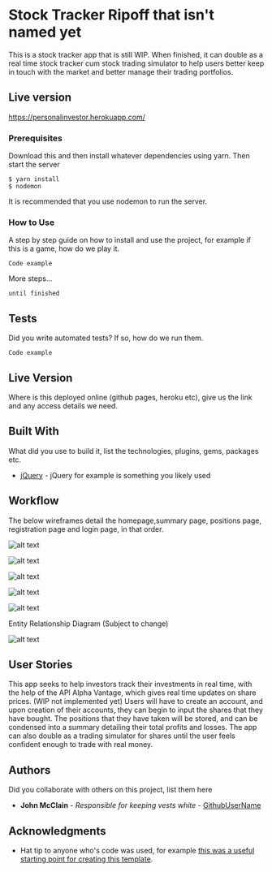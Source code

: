 # Stock Tracker Ripoff that isn't named yet

This is a stock tracker app that is still WIP. When finished, it can double as a real time stock tracker cum stock trading simulator to help users better keep in touch with the market and better manage their trading portfolios.

## Live version

https://personalinvestor.herokuapp.com/

### Prerequisites

Download this and then install whatever dependencies using yarn. Then start the server

```
$ yarn install
$ nodemon
```
It is recommended that you use nodemon to run the server.

### How to Use

A step by step guide on how to install and use the project, for example if this is a game, how do we play it.


```
Code example
```

More steps...

```
until finished
```


## Tests

Did you write automated tests? If so, how do we run them.


```
Code example
```

## Live Version

Where is this deployed online (github pages, heroku etc), give us the link and any access details we need.

## Built With

What did you use to build it, list the technologies, plugins, gems, packages etc.

* [jQuery](http://jquery.com/) - jQuery for example is something you likely used

## Workflow

The below wireframes detail the homepage,summary page, positions page, registration page and login page, in that order.


![alt text](https://github.com/empludo/project-2/blob/master/images/homepage.png )

![alt text](https://github.com/empludo/project-2/blob/master/images/summary.png )

![alt text](https://github.com/empludo/project-2/blob/master/images/positions.png )

![alt text](https://github.com/empludo/project-2/blob/master/images/register.png )

![alt text](https://github.com/empludo/project-2/blob/master/images/login.png )


Entity Relationship Diagram (Subject to change)

![alt text](https://github.com/empludo/project-2/blob/master/images/erd.png )


## User Stories

This app seeks to help investors track their investments in real time, with the help of the API Alpha Vantage, which gives real time updates on share prices. (WIP not implemented yet) Users will have to create an account, and upon creation of their accounts, they can begin to input the shares that they have bought. The positions that they have taken will be stored, and can be condensed into a summary detailing their total profits and losses. The app can also double as a trading simulator for shares until the user feels confident enough to trade with real money.

## Authors

Did you collaborate with others on this project, list them here

* **John McClain** - *Responsible for keeping vests white* - [GithubUserName](https://github.com/GithubUserName)

## Acknowledgments

* Hat tip to anyone who's code was used, for example [this was a useful starting point for creating this template](https://gist.github.com/PurpleBooth/109311bb0361f32d87a2).
